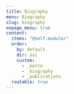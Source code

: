 ```yaml
---
title: Biography
menu: Biography
slug: biography
onpage_menu: true
content:
  items: "@self.modular"
  order:
    by: default
    dir: asc
    custom:
      - _motto
      - _biography
      - _publications
  routable: true
---
```

